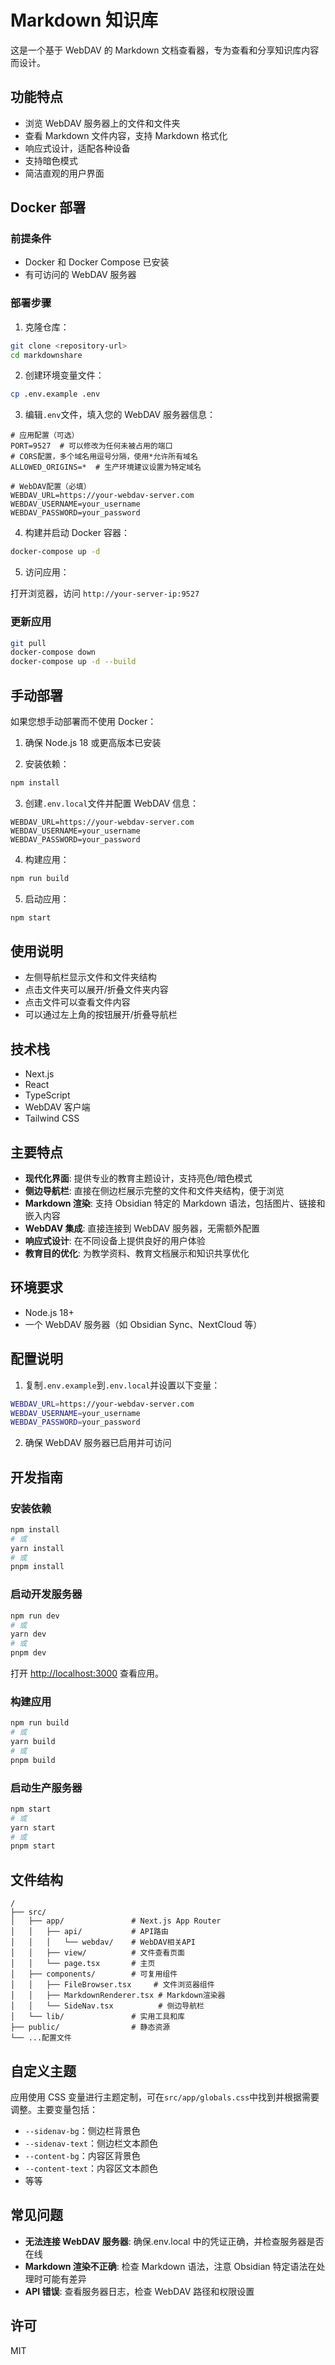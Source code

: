 # Markdown 知识库

这是一个基于 WebDAV 的 Markdown 文档查看器，专为查看和分享知识库内容而设计。

## 功能特点

- 浏览 WebDAV 服务器上的文件和文件夹
- 查看 Markdown 文件内容，支持 Markdown 格式化
- 响应式设计，适配各种设备
- 支持暗色模式
- 简洁直观的用户界面

## Docker 部署

### 前提条件

- Docker 和 Docker Compose 已安装
- 有可访问的 WebDAV 服务器

### 部署步骤

1. 克隆仓库：

```bash
git clone <repository-url>
cd markdownshare
```

2. 创建环境变量文件：

```bash
cp .env.example .env
```

3. 编辑`.env`文件，填入您的 WebDAV 服务器信息：

```
# 应用配置（可选）
PORT=9527  # 可以修改为任何未被占用的端口
# CORS配置，多个域名用逗号分隔，使用*允许所有域名
ALLOWED_ORIGINS=*  # 生产环境建议设置为特定域名

# WebDAV配置（必填）
WEBDAV_URL=https://your-webdav-server.com
WEBDAV_USERNAME=your_username
WEBDAV_PASSWORD=your_password
```

4. 构建并启动 Docker 容器：

```bash
docker-compose up -d
```

5. 访问应用：

打开浏览器，访问 `http://your-server-ip:9527`

### 更新应用

```bash
git pull
docker-compose down
docker-compose up -d --build
```

## 手动部署

如果您想手动部署而不使用 Docker：

1. 确保 Node.js 18 或更高版本已安装

2. 安装依赖：

```bash
npm install
```

3. 创建`.env.local`文件并配置 WebDAV 信息：

```
WEBDAV_URL=https://your-webdav-server.com
WEBDAV_USERNAME=your_username
WEBDAV_PASSWORD=your_password
```

4. 构建应用：

```bash
npm run build
```

5. 启动应用：

```bash
npm start
```

## 使用说明

- 左侧导航栏显示文件和文件夹结构
- 点击文件夹可以展开/折叠文件夹内容
- 点击文件可以查看文件内容
- 可以通过左上角的按钮展开/折叠导航栏

## 技术栈

- Next.js
- React
- TypeScript
- WebDAV 客户端
- Tailwind CSS

## 主要特点

- **现代化界面**: 提供专业的教育主题设计，支持亮色/暗色模式
- **侧边导航栏**: 直接在侧边栏展示完整的文件和文件夹结构，便于浏览
- **Markdown 渲染**: 支持 Obsidian 特定的 Markdown 语法，包括图片、链接和嵌入内容
- **WebDAV 集成**: 直接连接到 WebDAV 服务器，无需额外配置
- **响应式设计**: 在不同设备上提供良好的用户体验
- **教育目的优化**: 为教学资料、教育文档展示和知识共享优化

## 环境要求

- Node.js 18+
- 一个 WebDAV 服务器（如 Obsidian Sync、NextCloud 等）

## 配置说明

1. 复制`.env.example`到`.env.local`并设置以下变量：

```bash
WEBDAV_URL=https://your-webdav-server.com
WEBDAV_USERNAME=your_username
WEBDAV_PASSWORD=your_password
```

2. 确保 WebDAV 服务器已启用并可访问

## 开发指南

### 安装依赖

```bash
npm install
# 或
yarn install
# 或
pnpm install
```

### 启动开发服务器

```bash
npm run dev
# 或
yarn dev
# 或
pnpm dev
```

打开 [http://localhost:3000](http://localhost:3000) 查看应用。

### 构建应用

```bash
npm run build
# 或
yarn build
# 或
pnpm build
```

### 启动生产服务器

```bash
npm start
# 或
yarn start
# 或
pnpm start
```

## 文件结构

```
/
├── src/
│   ├── app/               # Next.js App Router
│   │   ├── api/           # API路由
│   │   │   └── webdav/    # WebDAV相关API
│   │   ├── view/          # 文件查看页面
│   │   └── page.tsx       # 主页
│   ├── components/        # 可复用组件
│   │   ├── FileBrowser.tsx     # 文件浏览器组件
│   │   ├── MarkdownRenderer.tsx # Markdown渲染器
│   │   └── SideNav.tsx          # 侧边导航栏
│   └── lib/               # 实用工具和库
├── public/                # 静态资源
└── ...配置文件
```

## 自定义主题

应用使用 CSS 变量进行主题定制，可在`src/app/globals.css`中找到并根据需要调整。主要变量包括：

- `--sidenav-bg`：侧边栏背景色
- `--sidenav-text`：侧边栏文本颜色
- `--content-bg`：内容区背景色
- `--content-text`：内容区文本颜色
- 等等

## 常见问题

- **无法连接 WebDAV 服务器**: 确保.env.local 中的凭证正确，并检查服务器是否在线
- **Markdown 渲染不正确**: 检查 Markdown 语法，注意 Obsidian 特定语法在处理时可能有差异
- **API 错误**: 查看服务器日志，检查 WebDAV 路径和权限设置

## 许可

MIT
